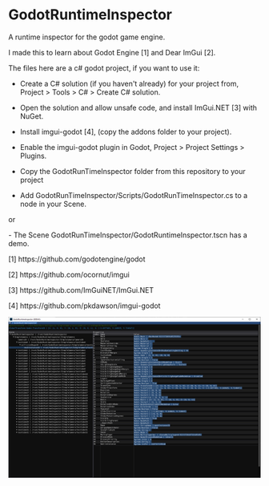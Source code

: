 # GodotRuntimeInspector

<p>
A runtime inspector for the godot game engine.
</p>

<p>
I made this to learn about Godot Engine [1] and Dear ImGui [2].

The files here are a c# godot project, if you want to use it:
</p>

<p>

- Create a C# solution (if you haven't already) for your project from, Project > Tools > C# > Create C# solution.

- Open the solution and allow unsafe code, and install ImGui.NET [3] with NuGet.

- Install imgui-godot [4], (copy the addons folder to your project).

- Enable the imgui-godot plugin in Godot, Project > Project Settings > Plugins.

- Copy the GodotRunTimeInspector folder from this repository to your project

- Add GodotRunTimeInspector/Scripts/GodotRunTimeInspector.cs to a node in your Scene. 
<p>or</p>
- The Scene GodotRunTimeInspector/GodotRuntimeInspector.tscn has a demo.
</p>

<p>[1] https://github.com/godotengine/godot </p>
<p>[2] https://github.com/ocornut/imgui </p>
<p>[3] https://github.com/ImGuiNET/ImGui.NET</p>
<p>[4] https://github.com/pkdawson/imgui-godot </p>

<img src="Untitled.png"
     alt="Screenshot"
     title="Screenshot"
/>
